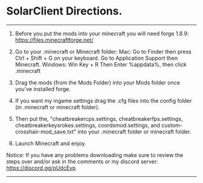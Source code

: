 # SolarClient Directions.
 --------------------------------------------------
1. Before you put the mods into your minecraft
you will need forge 1.8.9:
https://files.minecraftforge.net/

2. Go to your .minecraft or Minecraft folder:
Mac: Go to Finder then press Ctrl + Shift + G on your keyboard. Go to Application Support then Minecraft.
Windows: Win Key + R Then Enter %appdata%, then click .minecraft

3. Drag the mods (from the Mods Folder) into your Mods folder once you've installed forge. 

4. If you want my ingame settings drag the .cfg files into the config folder (in .minecraft or minecraft folder).

5. Then put the, "cheatbreakercps.settings, cheatbreakerfps.settings, cheatbreakerkeysrokes.settings, coordsmod.settings, and custom-crosshair-mod_save.txt" into your .minecraft folder or minecraft folder.

6. Launch Minecraft and enjoy.

Notice: If you have any problems downloading make sure to review the steps over and/or ask in the comments or my discord server: https://discord.gg/pUdcEvp

--------------------------------------------------
